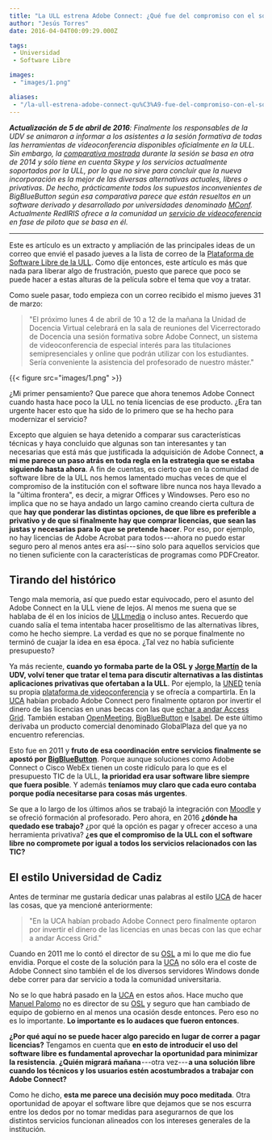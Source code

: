 ```yaml
---
title: "La ULL estrena Adobe Connect: ¿Qué fue del compromiso con el software libre?"
author: "Jesús Torres"
date: 2016-04-04T00:09:29.000Z

tags:
 - Universidad
 - Software Libre

images:
 - "images/1.png" 

aliases:
 - "/la-ull-estrena-adobe-connect-qu%C3%A9-fue-del-compromiso-con-el-software-libre-ee426ff7b522"
---
```


_**Actualización de 5 de abril de 2016**: Finalmente los responsables de la UDV se animaron a informar a los asistentes a la sesión formativa de todas las herramientas de videoconferencia disponibles oficialmente en la ULL._
_Sin embargo, la [comparativa mostrada](http://www.slideshare.net/cjgonza/videoconferencia-para-docencia) durante la sesión se basa en otra de 2014 y sólo tiene en cuenta Skype y los servicios actualmente soportados por la ULL, por lo que no sirve para concluir que la nueva incorporación es la mejor de las diversas alternativas actuales, libres o privativas._
_De hecho, prácticamente todos los supuestos inconvenientes de BigBlueButton según esa comparativa parece que están resueltos en un software derivado y desarrollado por universidades denominado [MConf](http://mconf.org/)._
_Actualmente RedIRIS ofrece a la comunidad un [servicio de videocoferencia](https://mconf.rediris.es/) en fase de piloto que se basa en él._

____

Este es artículo es un extracto y ampliación de las principales ideas de un correo que envié el pasado jueves a la lista de correo de la [Plataforma de Software Libre de la ULL](https://listas.osl.ull.es/wws/arc/plataforma).
Como dije entonces, este artículo es más que nada para liberar algo de frustración, puesto que parece que poco se puede hacer a estas alturas de la película sobre el tema que voy a tratar.

Como suele pasar, todo empieza con un correo recibido el mismo jueves 31 de marzo:

> "El próximo lunes 4 de abril de 10 a 12 de la mañana la Unidad de Docencia Virtual celebrará en la sala de reuniones del Vicerrectorado de Docencia una sesión formativa sobre Adobe Connect, un sistema de videoconferencia de especial interés para las titulaciones semipresenciales y online que podrán utilizar con los estudiantes.
> Sería conveniente la asistencia del profesorado de nuestro máster."

{{< figure src="images/1.png" >}}

¿Mi primer pensamiento? Que parece que ahora tenemos Adobe Connect cuando hasta hace poco la ULL no tenía licencias de ese producto.
¿Era tan urgente hacer esto que ha sido de lo primero que se ha hecho para modernizar el servicio?

Excepto que alguien se haya detenido a comparar sus características técnicas y haya concluido que algunas son tan interesantes y tan necesarias que está más que justificada la adquisición de Adobe Connect, **a mi me parece un paso atrás en toda regla en la estrategia que se estaba siguiendo hasta ahora**.
A fin de cuentas, es cierto que en la comunidad de software libre de la ULL nos hemos lamentado muchas veces de que el compromiso de la institución con el software libre nunca nos haya llevado a la "última frontera", es decir, a migrar Offices y Windowses.
Pero eso no implica que no se haya andado un largo camino creando cierta cultura de que **hay que ponderar las distintas opciones, de que libre es preferible a privativo y de que si finalmente hay que comprar licencias, que sean las justas y necesarias para lo que se pretende hacer**.
Por eso, por ejemplo, no hay licencias de Adobe Acrobat para todos ---ahora no puedo estar seguro pero al menos antes era así--- sino solo para aquellos servicios que no tienen suficiente con la características de programas como PDFCreator.

## Tirando del histórico

Tengo mala memoria, así que puedo estar equivocado, pero el asunto del Adobe Connect en la ULL viene de lejos.
Al menos me suena que se hablaba de él en los inicios de [ULLmedia](https://www.youtube.com/user/UniversidadLaLaguna) o incluso antes.
Recuerdo que cuando salía el tema intentaba hacer proselitismo de las alternativas libres, como he hecho siempre.
La verdad es que no se porque finalmente no terminó de cuajar la idea en esa época.
¿Tal vez no había suficiente presupuesto?

Ya más reciente, **cuando yo formaba parte de la OSL y** [**Jorge Martín**](http://jmargu.webs.ull.es/) **de la UDV, volví tener que tratar el tema para discutir alternativas a las distintas aplicaciones privativas que ofertaban a la ULL**.
Por ejemplo, la [UNED](http://www.uned.es/) tenía su propia [plataforma de videoconferencia](http://ieeexplore.ieee.org/xpls/abs_all.jsp?arnumber=6142995&tag=1) y se ofrecía a compartirla.
En la [UCA](http://www.uca.es/es/) habían probado Adobe Connect pero finalmente optaron por invertir el dinero de las licencias en unas becas con las que [echar a andar Access Grid](http://rodin.uca.es/xmlui/handle/10498/9778).
También estaban [OpenMeeting](http://openmeetings.apache.org/), [BigBlueButton](http://bigbluebutton.org/) e [Isabel](http://isabel.morfeo-project.org/lng/es/).
De este último derivaba un producto comercial denominado GlobalPlaza del que ya no encuentro referencias.

Esto fue en 2011 y **fruto de esa coordinación entre servicios finalmente se apostó por [BigBlueButton](http://bigbluebutton.org/)**.
Porque aunque soluciones como Adobe Connect o Cisco WebEx tienen un coste ridículo para lo que es el presupuesto TIC de la ULL, **la prioridad era usar software libre siempre que fuera posible**.
Y además **teníamos muy claro que cada euro contaba porque podía necesitarse para cosas más urgentes**.

Se que a lo largo de los últimos años se trabajó la integración con [Moodle](https://moodle.org/) y se ofreció formación al profesorado.
Pero ahora, en 2016 **¿dónde ha quedado ese trabajo?** ¿por qué la opción es pagar y ofrecer acceso a una herramienta privativa? **¿es que el compromiso de la ULL con el software libre no compromete por igual a todos los servicios relacionados con las TIC?**

## El estilo Universidad de Cadiz

Antes de terminar me gustaría dedicar unas palabras al estilo [UCA](http://www.uca.es/es/) de hacer las cosas, que ya mencioné anteriormente:

> "En la UCA habían probado Adobe Connect pero finalmente optaron por invertir el dinero de las licencias en unas becas con las que echar a andar Access Grid."

Cuando en 2011 me lo contó el director de su [OSL](http://servicio.uca.es/softwarelibre) a mi lo que me dio fue envidia.
Porque el coste de la solución para la [UCA](http://www.uca.es/es/) no sólo era el coste de Adobe Connect sino también el de los diversos servidores Windows donde debe correr para dar servicio a toda la comunidad universitaria.

No se lo que habrá pasado en la [UCA](http://www.uca.es/es/) en estos años.
Hace mucho que [Manuel Palomo](https://directorio.uca.es/cau/directorio.do?PERSONA=Manuel,Palomo,Duarte,D137) no es director de su [OSL](http://servicio.uca.es/softwarelibre) y seguro que han cambiado de equipo de gobierno en al menos una ocasión desde entonces.
Pero eso no es lo importante.
**Lo importante es lo audaces que fueron entonces**.

**¿Por qué aquí no se puede hacer algo parecido en lugar de correr a pagar licencias?** Tengamos en cuenta que **en esto de introducir el uso del software libre es fundamental aprovechar la oportunidad para minimizar la resistencia**.
**¿Quién migrará mañana** ---otra vez--- **a una solución libre cuando los técnicos y los usuarios estén acostumbrados a trabajar con Adobe Connect?**

Como he dicho, **esta me parece una decisión muy poco meditada**.
Otra oportunidad de apoyar el software libre que dejamos que se nos escurra entre los dedos por no tomar medidas para asegurarnos de que los distintos servicios funcionan alineados con los intereses generales de la institución.

